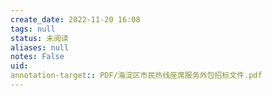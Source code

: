 ```yaml
---
create_date: 2022-11-20 16:08
tags: null
status: 未阅读 
aliases: null
notes: False
uid: 
annotation-target:: PDF/海淀区市民热线座席服务外包招标文件.pdf
---
```




